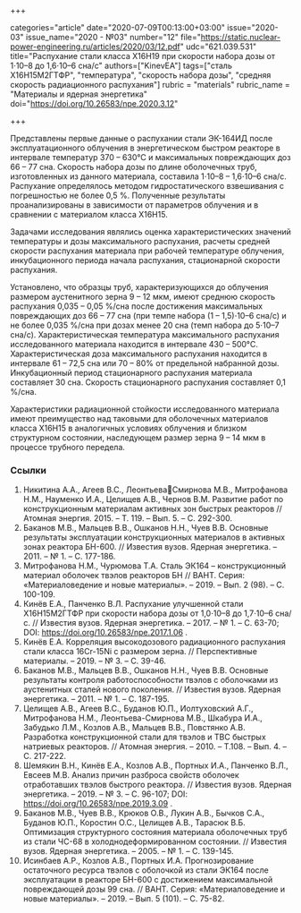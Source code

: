 +++

categories="article"
date="2020-07-09T00:13:00+03:00"
issue="2020-03"
issue_name="2020 - №03"
number="12"
file="https://static.nuclear-power-engineering.ru/articles/2020/03/12.pdf"
udc="621.039.531"
title="Распухание стали класса Х16Н19 при скорости набора дозы от 1⋅10–8 до 1,6⋅10–6 сна/с"
authors=["KinevEA"]
tags=["сталь Х16Н15М2ГТФР", "температура", "скорость набора дозы", "средняя скорость радиационного распухания"]
rubric = "materials"
rubric_name = "Материалы и ядерная энергетика"
doi="https://doi.org/10.26583/npe.2020.3.12"

+++

Представлены первые данные о распухании стали ЭК-164ИД после эксплуатационного облучения в энергетическом быстром реакторе в интервале температур 370 – 630°C и максимальных повреждающих доз 66 – 77 сна. Скорость набора дозы по длине оболочечных труб, изготовленных из данного материала, составила 1⋅10–8 – 1,6⋅10–6 сна/с. Распухание определялось методом гидростатического взвешивания c погрешностью не более 0,5 %. Полученные результаты проанализированы в зависимости от параметров облучения и в сравнении с материалом класса Х16Н15.

Задачами исследования являлись оценка характеристических значений температуры и дозы максимального распухания, расчеты средней скорости распухания материала при рабочей температуре облучения, инкубационного периода начала распухания, стационарной скорости распухания.

Установлено, что образцы труб, характеризующихся до облучения размером аустенитного зерна 9 – 12 мкм, имеют среднюю скорость распухания 0,035 – 0,05 %/сна после достижения максимальных повреждающих доз 66 – 77 сна (при темпе набора (1 – 1,5)⋅10–6 сна/с) и не более 0,035 %/сна при дозах менее 20 сна (темп набора до 5⋅10–7 сна/с). Характеристическая температура максимального распухания исследованного материала находится в интервале 430 – 500°C. Характеристическая доза максимального распухания находится в интервале 61 – 72,5 сна или 70 – 80% от предельной набранной дозы. Инкубационный период стационарного распухания материала составляет 30 сна. Скорость стационарного распухания составляет 0,1 %/сна.

Характеристики радиационной стойкости исследованного материала имеют преимущество над таковыми для оболочечных материалов класса Х16Н15 в аналогичных условиях облучения и близком структурном состоянии, наследующем размер зерна 9 – 14 мкм в процессе трубного передела.

### Ссылки

1. Никитина А.А., Агеев В.С., ЛеонтьеваСмирнова М.В., Митрофанова Н.М., Науменко И.А., Целищев А.В., Чернов В.М. Развитие работ по конструкционным материалам активных зон быстрых реакторов // Атомная энергия. 2015. – Т. 119. – Вып. 5. – С. 292-300.
2. Баканов М.В., Мальцев В.В., Ошканов Н.Н., Чуев В.В. Основные результаты эксплуатации конструкционных материалов в активных зонах реактора БН-600. // Известия вузов. Ядерная энергетика. – 2011. – № 1. – С. 177-186.
3. Митрофанова Н.М., Чурюмова Т.А. Сталь ЭК164 – конструкционный материал оболочек твэлов реакторов БН // ВАНТ. Серия: «Материаловедение и новые материалы». – 2019. – Вып. 2 (98). – С. 100-109.
4. Кинёв Е.А., Панченко В.Л. Распухание улучшенной стали Х16Н15М2ГТФР при скорости набора дозы от 1,0⋅10–8 до 1,7⋅10–6 сна/с. // Известия вузов. Ядерная энергетика. – 2017. – № 1. – С. 63-70; DOI: https://doi.org/10.26583/npe.2017.1.06 .
5. Кинёв Е.А. Корреляция высокодозового радиационного распухания стали класса 16Cr-15Ni с размером зерна. // Перспективные материалы. – 2019. – № 3. – С. 39-46.
6. Баканов М.В., Мальцев В.В., Ошканов Н.Н., Чуев В.В. Основные результаты контроля работоспособности твэлов с оболочками из аустенитных сталей нового поколения. // Известия вузов. Ядерная энергетика. – 2011. – № 1. – С. 187-195.
7. Целищев А.В., Агеев В.С., Буданов Ю.П., Иолтуховский А.Г., Митрофанова Н.М., Леонтьева-Смирнова М.В., Шкабура И.А., Забудько Л.М., Козлов А.В., Мальцев В.В., Повстянко А.В. Разработка конструкционной стали для твэлов и ТВС быстрых натриевых реакторов. // Атомная энергия. – 2010. – Т.108. – Вып. 4. – С. 217-222.
8. Шемякин В.Н., Кинёв Е.А., Козлов А.В., Портных И.А., Панченко В.Л., Евсеев М.В. Анализ причин разброса свойств оболочек отработавших твэлов быстрого реактора. // Известия вузов. Ядерная энергетика. – 2019. – № 3. – С. 96-107; DOI: https://doi.org/10.26583/npe.2019.3.09 .
9. Баканов М.В., Чуев В.В., Крюков О.В., Лукин А.В., Бычков С.А., Буданов Ю.П., Коростин О.С., Целищев А.В., Тарасюк В.Б. Оптимизация структурного состояния материала оболочечных труб из стали ЧС-68 в холоднодеформированном состоянии. // Известия вузов. Ядерная энергетика. – 2005. – № 1. – С. 139-145.
10. Исинбаев А.Р., Козлов А.В., Портных И.А. Прогнозирование остаточного ресурса твэлов с оболочкой из стали ЭК164 после эксплуатации в реакторе БН-600 с достижением максимальной повреждающей дозы 99 сна. // ВАНТ. Серия: «Материаловедение и новые материалы». – 2019. – Вып. 5 (101). – С. 75-82.